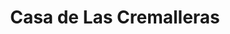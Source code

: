 ---
title: "Casa de Las Cremalleras"
url: /quetzaltenango/casa-de-las-cremalleras/
shop: reparación de automóviles
---